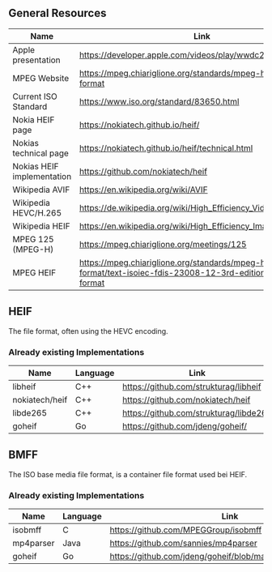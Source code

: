 ## General Resources

| Name                          | Link                                                              |
| ----------------------------- | ----------------------------------------------------------------- |
| Apple presentation            | https://developer.apple.com/videos/play/wwdc2017/513/             |
| MPEG Website                  | https://mpeg.chiariglione.org/standards/mpeg-h/image-file-format  | 
| Current ISO Standard          | https://www.iso.org/standard/83650.html                           |
| Nokia HEIF page               | https://nokiatech.github.io/heif/                                 |
| Nokias technical page         | https://nokiatech.github.io/heif/technical.html                   |
| Nokias HEIF implementation    | https://github.com/nokiatech/heif                                 |
| Wikipedia AVIF                | https://en.wikipedia.org/wiki/AVIF                                |
| Wikipedia HEVC/H.265          | https://de.wikipedia.org/wiki/High_Efficiency_Video_Coding        |
| Wikipedia HEIF                | https://en.wikipedia.org/wiki/High_Efficiency_Image_File_Format   |
| MPEG 125 (MPEG-H)             | https://mpeg.chiariglione.org/meetings/125                        |
| MPEG HEIF                     | https://mpeg.chiariglione.org/standards/mpeg-h/image-file-format/text-isoiec-fdis-23008-12-3rd-edition-image-file-format |

## HEIF

The file format, often using the HEVC encoding.

###  Already existing Implementations
| Name | Language | Link |
| ---- | -------- | ---- |
| libheif | C++ | https://github.com/strukturag/libheif |
| nokiatech/heif | C++ | https://github.com/nokiatech/heif |
| libde265 | C++ | https://github.com/strukturag/libde265 |
| goheif | Go | https://github.com/jdeng/goheif/ |


## BMFF
The ISO base media file format, is a container file format used bei HEIF.

###  Already existing Implementations

| Name      | Language  | Link |
| --------- | --------- | ---- |
| isobmff   | C         | https://github.com/MPEGGroup/isobmff |
| mp4parser | Java      | https://github.com/sannies/mp4parser |
| goheif    | Go        | https://github.com/jdeng/goheif/blob/master/heif/bmff/bmff.go |